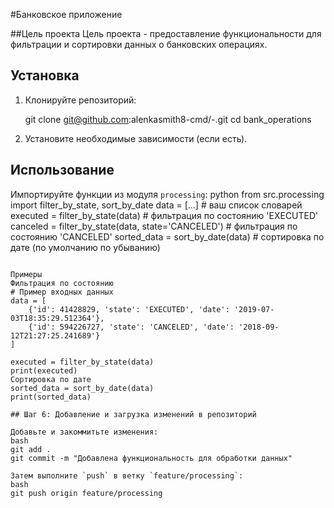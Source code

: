 #Банковское приложение

##Цель проекта 
Цель проекта - предоставление функциональности для фильтрации и сортировки
данных о банковских операциях.

## Установка

1. Клонируйте репозиторий:

   git clone git@github.com:alenkasmith8-cmd/-.git
   cd bank_operations
   

2. Установите необходимые зависимости (если есть).

## Использование

Импортируйте функции из модуля `processing`:
python
from src.processing import filter_by_state, sort_by_date
data = [...]  # ваш список словарей
executed = filter_by_state(data)  # фильтрация по состоянию 'EXECUTED'
canceled = filter_by_state(data, state='CANCELED')  # фильтрация по состоянию 'CANCELED'
sorted_data = sort_by_date(data)  # сортировка по дате (по умолчанию по убыванию)
```

Примеры
Фильтрация по состоянию
# Пример входных данных
data = [
    {'id': 41428829, 'state': 'EXECUTED', 'date': '2019-07-03T18:35:29.512364'},
    {'id': 594226727, 'state': 'CANCELED', 'date': '2018-09-12T21:27:25.241689'}
]

executed = filter_by_state(data)
print(executed)
Сортировка по дате
sorted_data = sort_by_date(data)
print(sorted_data)

## Шаг 6: Добавление и загрузка изменений в репозиторий

Добавьте и закоммитьте изменения:
bash
git add .
git commit -m "Добавлена функциональность для обработки данных"

Затем выполните `push` в ветку `feature/processing`:
bash
git push origin feature/processing
```